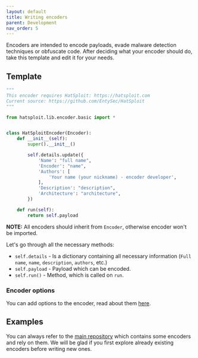 ```yaml
---
layout: default
title: Writing encoders
parent: Development
nav_order: 5
---
```


Encoders are intended to encode payloads, evade malware detection techniques or obfuscate code.
After deciding what your encoder should do, take this template and edit it for your needs.

## Template

```python
"""
This encoder requires HatSploit: https://hatsploit.com
Current source: https://github.com/EntySec/HatSploit
"""

from hatsploit.lib.encoder.basic import *


class HatSploitEncoder(Encoder):
    def __init__(self):
        super().__init__()

        self.details.update({
            'Name': "full name",
            'Encoder': "name",
            'Authors': [
                'Your name (your nickname) - encoder developer',
            ],
            'Description': "description",
            'Architecture': "architecture",
        })

    def run(self):
        return self.payload
```

**NOTE:** All encoders should inherit from `Encoder`, otherwise encoder won't be imported.

Let's go through all the necessary methods:

* `self.details` - Is a dictionary containing all necessary information (`Full name`, `name`, `description`, `authors`, etc.)
* `self.payload` - Payload which can be encoded.
* `self.run()` - Method, which is called on `run`.

### Encoder options

You can add options to the encoder, read about them [here](/docs/development/options).

## Examples

You can always refer to the [main repository](https://github.com/EntySec/HatSploit/tree/main/hatsploit/encoders) which contains some encoders and rely on them.
We will be glad if you first explore already existing encoders before writing new ones.